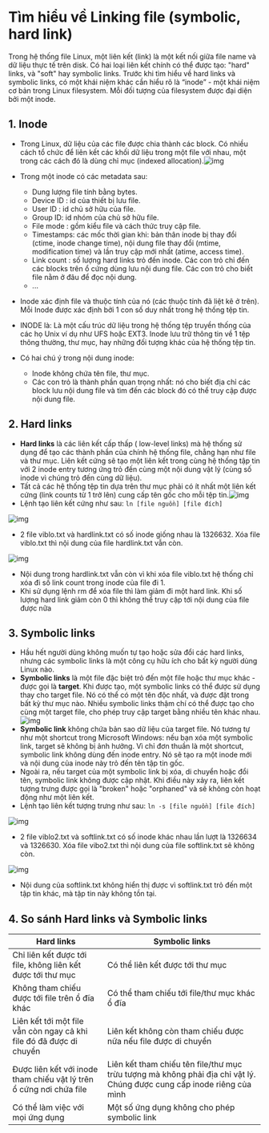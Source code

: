 #   Tìm hiểu về Linking file (symbolic, hard link)  

Trong hệ thống file Linux, một liên kết (link) là một kết nối giữa file name và dữ liệu thực tế trên disk. Có hai loại liên kết chính có thể được tạo: "hard" links, và "soft" hay symbolic links. Trước khi tìm hiểu về hard links và symbolic links, có một khái niệm khác cần hiểu rõ là “inode” - một khái niệm cơ bản trong Linux filesystem. Mỗi đối tượng của filesystem được đại diện bởi một inode.

## 1. Inode

- Trong Linux, dữ liệu của các file được chia thành các block. Có nhiều cách tổ chức để liên kết các khối dữ liệu trong một file với nhau, một trong các cách đó là dùng chỉ mục (indexed allocation).![img](https://images.viblo.asia/bed26257-9800-43b5-871f-acda88c5658d.gif)
- Trong một inode có các metadata sau:
  - Dung lượng file tính bằng bytes.
  - Device ID : id của thiết bị lưu file.
  - User ID : id chủ sở hữu của file.
  - Group ID: id nhóm của chủ sở hữu file.
  - File mode : gồm kiểu file và cách thức truy cập file.
  - Timestamps: các mốc thời gian khi: bản thân inode bị thay đổi (ctime, inode change time), nội dung file thay đổi (mtime, modification time) và lần truy cập mới nhất (atime, access time).
  - Link count : số lượng hard links trỏ đến inode. Các con trỏ chỉ đến các blocks trên ổ cứng dùng lưu nội dung file. Các con trỏ cho biết file nằm ở đâu để đọc nội dung.
  - ...
- Inode xác định file và thuộc tính của nó (các thuộc tính đã liệt kê ở trên). Mỗi Inode được xác định bởi 1 con số duy nhất trong hệ thống tệp tin.
- INODE là: Là một cấu trúc dữ liệu trong hệ thống tệp truyền thống của các họ Unix ví dụ như UFS hoặc EXT3. Inode lưu trữ thông tin về 1 tệp thông thường, thư mục, hay những đối tượng khác của hệ thống tệp tin.

- Có hai chú ý trong nội dung inode:
  - Inode không chứa tên file, thư mục.
  - Các con trỏ là thành phần quan trọng nhất: nó cho biết địa chỉ các block lưu nội dung file và tìm đến các block đó có thể truy cập được nội dung file.

## 2. Hard links

- **Hard links** là các liên kết cấp thấp ( low-level links) mà hệ thống sử dụng để tạo các thành phần của chính hệ thống file, chẳng hạn như file và thư mục. Liên kết cứng sẽ tạo một liên kết trong cùng hệ thống tập tin với 2 inode entry tương ứng trỏ đến cùng một nội dung vật lý (cùng số inode vì chúng trỏ đến cùng dữ liệu).
- Tất cả các hệ thống tệp tin dựa trên thư mục phải có ít nhất một liên kết cứng (link counts từ 1 trở lên) cung cấp tên gốc cho mỗi tệp tin.![img](https://images.viblo.asia/854df42c-5097-49cf-8c32-23fdd8be3484.png)
- Lệnh tạo liên kết cứng như sau: `ln [file nguồn] [file đích]`

![img](https://images.viblo.asia/15b8b521-52c6-43e7-9b6a-5ee8f6a7d6a4.png)

- 2 file viblo.txt và hardlink.txt có số inode giống nhau là 1326632. Xóa file viblo.txt thì nội dung của file hardlink.txt vẫn còn.

![img](https://images.viblo.asia/8c138555-bd08-4578-ad8c-70f7358973f7.png)

- Nội dung trong hardlink.txt vẫn còn vì khi xóa file viblo.txt hệ thống chỉ xóa đi số link count trong inode của file đi 1.
- Khi sử dụng lệnh rm để xóa file thì làm giảm đi một hard link. Khi số lượng hard link giảm còn 0 thì không thể truy cập tới nội dung của file được nữa

## 3. Symbolic links

- Hầu hết người dùng không muốn tự tạo hoặc sửa đổi các hard links, nhưng các symbolic links là một công cụ hữu ích cho bất kỳ người dùng Linux nào.
- **Symbolic links** là một file đặc biệt trỏ đến một file hoặc thư mục khác - được gọi là **target**. Khi được tạo, một symbolic links có thể được sử dụng thay cho target file. Nó có thể có một tên độc nhất, và được đặt trong bất kỳ thư mục nào. Nhiều symbolic links thậm chí có thể được tạo cho cùng một target file, cho phép truy cập target bằng nhiều tên khác nhau.![img](https://images.viblo.asia/bf8c7003-1a2f-487d-89e9-a4c9f2ac608c.png)
- **Symbolic link** không chứa bản sao dữ liệu của target file. Nó tương tự như một shortcut trong Microsoft Windows: nếu bạn xóa một symbolic link, target sẽ không bị ảnh hưởng. Vì chỉ đơn thuần là một shortcut, symbolic link không dùng đến inode entry. Nó sẽ tạo ra một inode mới và nội dung của inode này trỏ đến tên tập tin gốc.
- Ngoài ra, nếu target của một symbolic link bị xóa, di chuyển hoặc đổi tên, symbolic link không được cập nhật. Khi điều này xảy ra, liên kết tượng trưng được gọi là "broken" hoặc "orphaned" và sẽ không còn hoạt động như một liên kết.
- Lệnh tạo liên kết tượng trưng như sau: `ln -s [file nguồn] [file đích]`

![img](https://images.viblo.asia/f4e76b24-09b6-4e96-b92b-aae5acc8de1f.png)

- 2 file viblo2.txt và softlink.txt có số inode khác nhau lần lượt là 1326634 và 1326630. Xóa file vibo2.txt thì nội dung của file softlink.txt sẽ không còn.

![img](https://images.viblo.asia/680cb211-0c5d-4b03-bbf0-4bee0ff4beb5.png)

- Nội dung của softlink.txt không hiển thị được vì softlink.txt trỏ đến một tập tin khác, mà tập tin này không tồn tại.

## 4. So sánh Hard links và Symbolic links

| Hard links                                                   | Symbolic links                                               |
| ------------------------------------------------------------ | ------------------------------------------------------------ |
| Chỉ liên kết được tới file, không liên kết được tới thư mục  | Có thể liên kết được tới thư mục                             |
| Không tham chiếu được tới file trên ổ đĩa khác               | Có thể tham chiếu tới file/thư mục khác ổ đĩa                |
| Liên kết tới một file vẫn còn ngay cả khi file đó đã được di chuyển | Liên kết không còn tham chiếu được nữa nếu file được di chuyển |
| Được liên kết với inode tham chiếu vật lý trên ổ cứng nơi chứa file | Liên kết tham chiếu tên file/thư mục trừu tượng mà không phải địa chỉ vật lý. Chúng được cung cấp inode riêng của mình |
| Có thể làm việc với mọi ứng dụng                             | Một số ứng dụng không cho phép symbolic link                 |